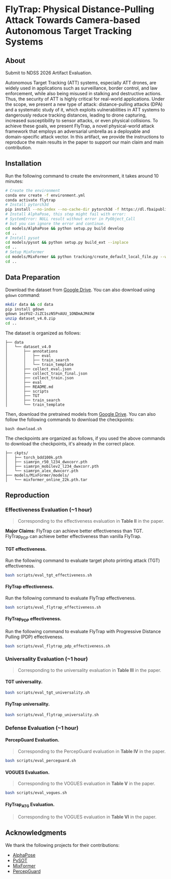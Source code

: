 # FlyTrap: Physical Distance-Pulling Attack Towards Camera-based Autonomous Target Tracking Systems

## About

Submit to NDSS 2026 Artifact Evaluation.

Autonomous Target Tracking (ATT) systems, especially ATT drones, are widely used in applications such as surveillance, border control, and law enforcement, while also being misused in stalking and destructive actions. Thus, the security of ATT is highly critical for real-world applications. Under the scope, we present a new type of attack: distance-pulling attacks (DPA) and a systematic study of it, which exploits vulnerabilities in ATT systems to dangerously reduce tracking distances, leading to drone capturing, increased susceptibility to sensor attacks, or even physical collisions. To achieve these goals, we present FlyTrap, a novel physical-world attack framework that employs an adversarial umbrella as a deployable and domain-specific attack vector. In this artifact, we provide the instructions to reproduce the main results in the paper to support our main claim and main contribution.

## Installation

Run the following command to create the environment, it takes around 10 minutes:

```bash
# Create the environment
conda env create -f environment.yml
conda activate flytrap
# Install pytorch3d
pip install --no-index --no-cache-dir pytorch3d -f https://dl.fbaipublicfiles.com/pytorch3d/packaging/wheels/py38_cu113_pyt1110/download.html
# Install AlphaPose, this step might fail with error: 
# SystemError: NULL result without error in PyObject_Call
# but you can ignore the error and continue.
cd models/AlphaPose && python setup.py build develop
cd ..
# Install pysot
cd models/pysot && python setup.py build_ext --inplace
cd ..
# Setup MixFormer
cd models/MixFormer && python tracking/create_default_local_file.py --workspace_dir . --data_dir ./data --save_dir .
cd ..
```

## Data Preparation

Download the dataset from [Google Drive](https://drive.google.com/file/d/1ezFU2-JiZC1szN5PnAUU_1ONDmAJM45W/view?usp=sharing). You can also download using `gdown` command:

```bash
mkdir data && cd data
pip install gdown
gdown 1ezFU2-JiZC1szN5PnAUU_1ONDmAJM45W
unzip dataset_v4.0.zip
cd ..
```

The dataset is organized as follows:

```
├── data
│   └── dataset_v4.0
│       ├── annotations
│       │   ├── eval
│       │   ├── train_search
│       │   └── train_template
│       ├── collect_eval.json
│       ├── collect_train_final.json
│       ├── collect_train.json
│       ├── eval
│       ├── README.md
│       ├── scripts
│       ├── TGT
│       ├── train_search
│       └── train_template
```

Then, download the pretrained models from [Google Drive](https://drive.google.com/drive/folders/1snpDOOAxZAvUrStP3QvJreaTe56gQhDV?usp=drive_link). You can also follow the following commands to download the checkpoints:

```
bash download.sh
```

The checkpoints are organized as follows, if you used the above commands to download the checkpoints, it's already in the correct place.
```
├── ckpts/
│   ├── torch_bdd100k.pth
│   ├── siamrpn_r50_l234_dwxcorr.pth
│   ├── siamrpn_mobilev2_l234_dwxcorr.pth
│   └── siamrpn_alex_dwxcorr.pth
├── models/MixFormer/models/
│   └── mixformer_online_22k.pth.tar
```

## Reproduction

### Effectiveness Evaluation (~1 hour)

> Corresponding to the effectiveness evaluation in **Table II** in the paper.

**Major Claims**: FlyTrap can achieve better effectiveness than TGT. FlyTrap<sub>PDP</sub> can achieve better effectiveness than vanilla FlyTrap.

#### TGT effectiveness.

Run the following command to evaluate target photo printing attack (TGT) effectiveness.

```sh
bash scripts/eval_tgt_effectiveness.sh
```

#### FlyTrap effectiveness.

Run the following command to evaluate FlyTrap effectiveness.

```sh
bash scripts/eval_flytrap_effectiveness.sh
```

#### FlyTrap<sub>PDP</sub> effectiveness.

Run the following command to evaluate FlyTrap with Progressive Distance Pulling (PDP) effectiveness.

```sh
bash scripts/eval_flytrap_pdp_effectiveness.sh
```

### Universality Evaluation (~1 hour)

> Corresponding to the universality evaluation in **Table III** in the paper.

#### TGT universality.

```sh
bash scripts/eval_tgt_universality.sh
```

#### FlyTrap universality.

```sh
bash scripts/eval_flytrap_universality.sh
```

### Defense Evaluation (~1 hour)

#### PercepGuard Evaluation.

> Corresponding to the PercepGuard evaluation in **Table IV** in the paper.

```sh
bash scripts/eval_perceguard.sh
```

#### VOGUES Evaluation.

> Corresponding to the VOGUES evaluation in **Table V** in the paper.

```sh
bash scripts/eval_vogues.sh
```

#### FlyTrap<sub>ATG</sub> Evaluation.

> Corresponding to the VOGUES evaluation in **Table VI** in the paper.


## Acknowledgments

We thank the following projects for their contributions:

- [AlphaPose](https://github.com/MVIG-SJTU/AlphaPose)
- [PySOT](https://github.com/STVIR/pysot)
- [MixFormer](https://github.com/MCG-NJU/MixFormer)
- [PercepGuard](https://github.com/Harry1993/PercepGuard)